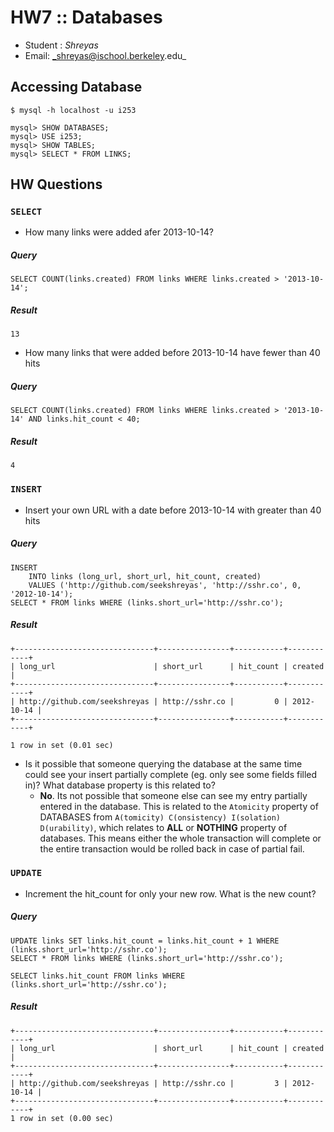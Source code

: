 HW7 :: Databases
==================

- Student : _Shreyas_
- Email: _shreyas@ischool.berkeley.edu_

## Accessing Database

```
$ mysql -h localhost -u i253

mysql> SHOW DATABASES;
mysql> USE i253;
mysql> SHOW TABLES;
mysql> SELECT * FROM LINKS;
```


## HW Questions

### `SELECT`
- How many links were added afer 2013-10-14?

##### Query

```
SELECT COUNT(links.created) FROM links WHERE links.created > '2013-10-14';
```

##### Result
```
13
```

- How many links that were added before 2013-10-14 have fewer than 40 hits

##### Query 
```
SELECT COUNT(links.created) FROM links WHERE links.created > '2013-10-14' AND links.hit_count < 40;
```

##### Result
```
4
```


### `INSERT`

- Insert your own URL with a date before 2013-10-14 with greater than 40 hits


##### Query

```
INSERT 
    INTO links (long_url, short_url, hit_count, created) 
    VALUES ('http://github.com/seekshreyas', 'http://sshr.co', 0, '2012-10-14');
SELECT * FROM links WHERE (links.short_url='http://sshr.co');
```

##### Result
```
+-------------------------------+----------------+-----------+------------+
| long_url                      | short_url      | hit_count | created    |
+-------------------------------+----------------+-----------+------------+
| http://github.com/seekshreyas | http://sshr.co |         0 | 2012-10-14 |
+-------------------------------+----------------+-----------+------------+

1 row in set (0.01 sec)
```


- Is it possible that someone querying the database at the same time could see your insert partially complete (eg. only see some fields filled in)? What database property is this related to?
    - __No__. Its not possible that someone else can see my entry partially entered in the database. This is related to the `Atomicity` property of DATABASES from `A(tomicity) C(onsistency) I(solation) D(urability)`, which relates to __ALL__ or __NOTHING__ property of databases. This means either the whole transaction will complete or the entire transaction would be rolled back in case of partial fail.



### `UPDATE`
- Increment the hit_count for only your new row. What is the new count?

##### Query
```
UPDATE links SET links.hit_count = links.hit_count + 1 WHERE (links.short_url='http://sshr.co');
SELECT * FROM links WHERE (links.short_url='http://sshr.co');

SELECT links.hit_count FROM links WHERE (links.short_url='http://sshr.co');
```
##### Result
```
+-------------------------------+----------------+-----------+------------+
| long_url                      | short_url      | hit_count | created    |
+-------------------------------+----------------+-----------+------------+
| http://github.com/seekshreyas | http://sshr.co |         3 | 2012-10-14 |
+-------------------------------+----------------+-----------+------------+
1 row in set (0.00 sec)
```

